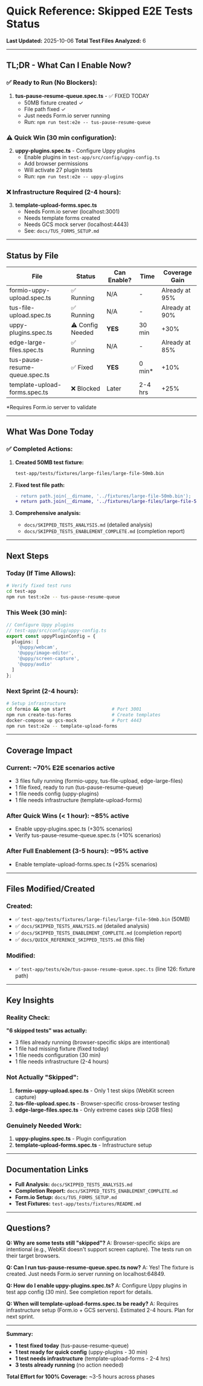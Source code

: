 # Quick Reference: Skipped E2E Tests Status

**Last Updated:** 2025-10-06
**Total Test Files Analyzed:** 6

---

## TL;DR - What Can I Enable Now?

### ✅ **Ready to Run (No Blockers):**
1. **tus-pause-resume-queue.spec.ts** - ✅ FIXED TODAY
   - 50MB fixture created ✓
   - File path fixed ✓
   - Just needs Form.io server running
   - Run: `npm run test:e2e -- tus-pause-resume-queue`

### ⚠️ **Quick Win (30 min configuration):**
2. **uppy-plugins.spec.ts** - Configure Uppy plugins
   - Enable plugins in `test-app/src/config/uppy-config.ts`
   - Add browser permissions
   - Will activate 27 plugin tests
   - Run: `npm run test:e2e -- uppy-plugins`

### ❌ **Infrastructure Required (2-4 hours):**
3. **template-upload-forms.spec.ts**
   - Needs Form.io server (localhost:3001)
   - Needs template forms created
   - Needs GCS mock server (localhost:4443)
   - See: `docs/TUS_FORMS_SETUP.md`

---

## Status by File

| File | Status | Can Enable? | Time | Coverage Gain |
|------|--------|-------------|------|---------------|
| formio-uppy-upload.spec.ts | ✅ Running | N/A | - | Already at 95% |
| tus-file-upload.spec.ts | ✅ Running | N/A | - | Already at 90% |
| uppy-plugins.spec.ts | ⚠️ Config Needed | **YES** | 30 min | +30% |
| edge-large-files.spec.ts | ✅ Running | N/A | - | Already at 85% |
| tus-pause-resume-queue.spec.ts | ✅ Fixed | **YES** | 0 min* | +10% |
| template-upload-forms.spec.ts | ❌ Blocked | Later | 2-4 hrs | +25% |

*Requires Form.io server to validate

---

## What Was Done Today

### ✅ Completed Actions:
1. **Created 50MB test fixture:**
   ```bash
   test-app/tests/fixtures/large-files/large-file-50mb.bin
   ```

2. **Fixed test file path:**
   ```diff
   - return path.join(__dirname, '../fixtures/large-file-50mb.bin');
   + return path.join(__dirname, '../fixtures/large-files/large-file-50mb.bin');
   ```

3. **Comprehensive analysis:**
   - `docs/SKIPPED_TESTS_ANALYSIS.md` (detailed analysis)
   - `docs/SKIPPED_TESTS_ENABLEMENT_COMPLETE.md` (completion report)

---

## Next Steps

### Today (If Time Allows):
```bash
# Verify fixed test runs
cd test-app
npm run test:e2e -- tus-pause-resume-queue
```

### This Week (30 min):
```typescript
// Configure Uppy plugins
// test-app/src/config/uppy-config.ts
export const uppyPluginConfig = {
  plugins: [
    '@uppy/webcam',
    '@uppy/image-editor',
    '@uppy/screen-capture',
    '@uppy/audio'
  ]
};
```

### Next Sprint (2-4 hours):
```bash
# Setup infrastructure
cd formio && npm start                 # Port 3001
npm run create-tus-forms               # Create templates
docker-compose up gcs-mock             # Port 4443
npm run test:e2e -- template-upload-forms
```

---

## Coverage Impact

### Current: ~70% E2E scenarios active
- 3 files fully running (formio-uppy, tus-file-upload, edge-large-files)
- 1 file fixed, ready to run (tus-pause-resume-queue)
- 1 file needs config (uppy-plugins)
- 1 file needs infrastructure (template-upload-forms)

### After Quick Wins (< 1 hour): ~85% active
- Enable uppy-plugins.spec.ts (+30% scenarios)
- Verify tus-pause-resume-queue.spec.ts (+10% scenarios)

### After Full Enablement (3-5 hours): ~95% active
- Enable template-upload-forms.spec.ts (+25% scenarios)

---

## Files Modified/Created

### Created:
- ✅ `test-app/tests/fixtures/large-files/large-file-50mb.bin` (50MB)
- ✅ `docs/SKIPPED_TESTS_ANALYSIS.md` (detailed analysis)
- ✅ `docs/SKIPPED_TESTS_ENABLEMENT_COMPLETE.md` (completion report)
- ✅ `docs/QUICK_REFERENCE_SKIPPED_TESTS.md` (this file)

### Modified:
- ✅ `test-app/tests/e2e/tus-pause-resume-queue.spec.ts` (line 126: fixture path)

---

## Key Insights

### Reality Check:
**"6 skipped tests" was actually:**
- 3 files already running (browser-specific skips are intentional)
- 1 file had missing fixture (fixed today)
- 1 file needs configuration (30 min)
- 1 file needs infrastructure (2-4 hours)

### Not Actually "Skipped":
1. **formio-uppy-upload.spec.ts** - Only 1 test skips (WebKit screen capture)
2. **tus-file-upload.spec.ts** - Browser-specific cross-browser testing
3. **edge-large-files.spec.ts** - Only extreme cases skip (2GB files)

### Genuinely Needed Work:
1. **uppy-plugins.spec.ts** - Plugin configuration
2. **template-upload-forms.spec.ts** - Infrastructure setup

---

## Documentation Links

- **Full Analysis:** `docs/SKIPPED_TESTS_ANALYSIS.md`
- **Completion Report:** `docs/SKIPPED_TESTS_ENABLEMENT_COMPLETE.md`
- **Form.io Setup:** `docs/TUS_FORMS_SETUP.md`
- **Test Fixtures:** `test-app/tests/fixtures/README.md`

---

## Questions?

**Q: Why are some tests still "skipped"?**
A: Browser-specific skips are intentional (e.g., WebKit doesn't support screen capture). The tests run on their target browsers.

**Q: Can I run tus-pause-resume-queue.spec.ts now?**
A: Yes! The fixture is created. Just needs Form.io server running on localhost:64849.

**Q: How do I enable uppy-plugins.spec.ts?**
A: Configure Uppy plugins in test app config (30 min). See completion report for details.

**Q: When will template-upload-forms.spec.ts be ready?**
A: Requires infrastructure setup (Form.io + GCS servers). Estimated 2-4 hours. Plan for next sprint.

---

**Summary:**
- **1 test fixed today** (tus-pause-resume-queue)
- **1 test ready for quick config** (uppy-plugins - 30 min)
- **1 test needs infrastructure** (template-upload-forms - 2-4 hrs)
- **3 tests already running** (no action needed)

**Total Effort for 100% Coverage:** ~3-5 hours across phases
